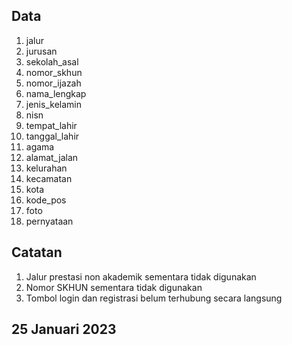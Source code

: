 ## Data
1. jalur
2. jurusan
3. sekolah_asal
4. nomor_skhun
5. nomor_ijazah
6. nama_lengkap
7. jenis_kelamin
8. nisn
9. tempat_lahir
10. tanggal_lahir
11. agama
12. alamat_jalan
13. kelurahan
14. kecamatan
15. kota
16. kode_pos
17. foto
18. pernyataan

## Catatan
1. Jalur prestasi non akademik sementara tidak digunakan
2. Nomor SKHUN sementara tidak digunakan
3. Tombol login dan registrasi belum terhubung secara langsung

## 25 Januari 2023